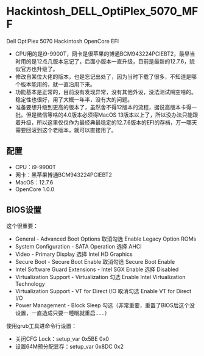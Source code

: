 # Hackintosh_DELL_OptiPlex_5070_MFF
Dell OptiPlex 5070 Hackintosh OpenCore EFI
- CPU用的是i9-9900T，网卡是很苹果的博通BCM943224PCIEBT2，最早当时用的是12点几版本忘记了，后面小版本一直升级，目前是最新的12.7.6，貌似官方也升级了。
- 修改自某位大佬的版本，也是忘记出处了，因为当时下载了很多，不知道是哪个版本能用的，就一直沿用下来。
- 功能基本是正常的，目前没有发现异常，没有其他外设，没法测试隔空啥的。稳定性也很好，用了大概一年半，没有大的问题。
- 准备要想升级到更高的版本了，虽然舍不得12版本的流程，据说高版本卡得一批。但是微信等啥的4.0版本必须得MacOS 13版本以上了，所以没办法只能跟着升级，所以这里仅仅作为最经典最稳定的12.7.6版本的EFI的存档，万一哪天需要回滚到这个老版本，就可以直接用了。

## 配置 ##
- CPU：i9-9900T
- 网卡：黑苹果博通BCM943224PCIEBT2
- MacOS：12.7.6
- OpenCore 1.0.0

## BIOS设置 ##
这个很重要：
- General - Advanced Boot Options 取消勾选 Enable Legacy Option ROMs
- System Configuration - SATA Operation 选择 AHCI
- Video - Primary Display 选择 Intel HD Graphics
- Secure Boot - Secure Boot Enable 取消勾选 Secure Boot Enable
- Intel Software Guard Extensions - Intel SGX Enable 选择 Disabled
- Virtualization Support - Virtualization 勾选 Enable Intel Virtualization Technology
- Virtualization Support - VT for Direct I/O 取消勾选 Enable VT for Direct I/O
- Power Management - Block Sleep 勾选（非常重要，重置了BIOS后这个没设置，一直造成只要一睡眠就重启……）

使用grub工具进命令行设置：
- 关闭CFG Lock：setup_var 0x5BE 0x0
- 设置64M预分配显存：setup_var 0x8DC 0x2
